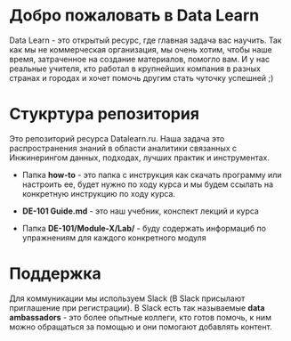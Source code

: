 # Добро пожаловать в Data Learn

Data Learn - это открытый ресурс, где главная задача вас научить. Так как мы не коммерческая организация, мы очень хотим, чтобы наше время, затраченное на создание материалов, помогло вам. И у нас реальные учителя, кто работал в крупнейших компания в разных странах и городах и хочет помочь другим стать чуточку успешней ;)

# Стукртура репозитория
Это репозиторий ресурса Datalearn.ru. Наша задача это распространения знаний в области аналитики связанных с Инжинерингом данных, подходах, лучших практик и инструментах.

- Папка **how-to** - это папка с инструкция как скачать программу или настроить ее, будет нужно по ходу курса и мы будем ссылать на конкретную инструкцию по ходу курса.

- **DE-101 Guide.md** - это наш учебник, конспект лекций и курса

- Папка **DE-101/Module-X/Lab/** - буду содержать информациб по упражнениям для каждого конкретного модуля

# Поддержка
Для коммуникации мы используем Slack (В Slack присылают приглашение при регистрации). В Slack есть так называемые **data ambassadors** - это более опытные коллеги, кто готов помочь, к ним можно обращаться за помощью и они помогают добавлять контент.

